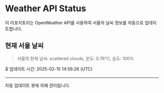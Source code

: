 
# Weather API Status

이 리포지토리는 OpenWeather API를 사용하여 서울의 날씨 정보를 자동으로 업데이트합니다.

## 현재 서울 날씨
> 서울의 현재 날씨: scattered clouds, 온도: 0.76°C, 습도: 100%

⏳ 업데이트 시간: 2025-02-15 14:56:26 (UTC)

---
자동 업데이트 봇에 의해 관리됩니다.
